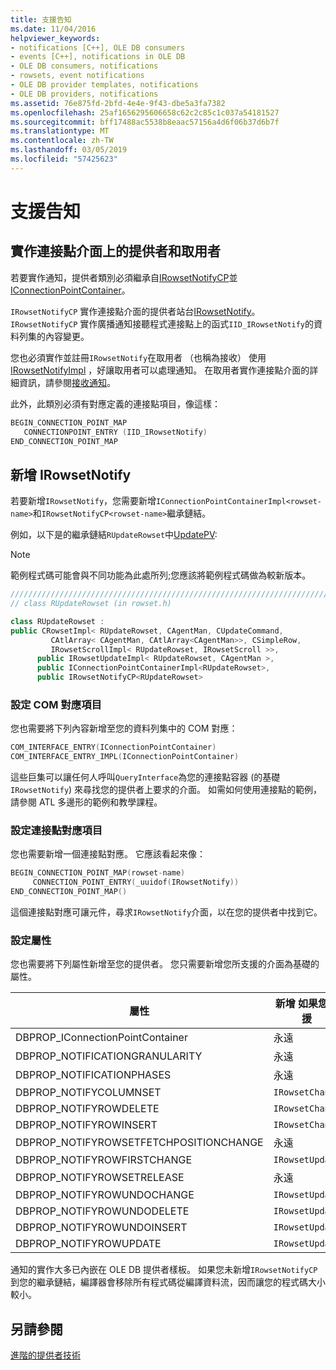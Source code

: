 ```yaml
---
title: 支援告知
ms.date: 11/04/2016
helpviewer_keywords:
- notifications [C++], OLE DB consumers
- events [C++], notifications in OLE DB
- OLE DB consumers, notifications
- rowsets, event notifications
- OLE DB provider templates, notifications
- OLE DB providers, notifications
ms.assetid: 76e875fd-2bfd-4e4e-9f43-dbe5a3fa7382
ms.openlocfilehash: 25af1656295606658c62c2c85c1c037a54181527
ms.sourcegitcommit: bff17488ac5538b8eaac57156a4d6f06b37d6b7f
ms.translationtype: MT
ms.contentlocale: zh-TW
ms.lasthandoff: 03/05/2019
ms.locfileid: "57425623"
---
```

# <a name="supporting-notifications"></a>支援告知

## <a name="implementing-connection-point-interfaces-on-the-provider-and-consumer"></a>實作連接點介面上的提供者和取用者

若要實作通知，提供者類別必須繼承自[IRowsetNotifyCP](../../data/oledb/irowsetnotifycp-class.md)並[IConnectionPointContainer](../../atl/reference/iconnectionpointcontainerimpl-class.md)。

`IRowsetNotifyCP` 實作連接點介面的提供者站台[IRowsetNotify](/previous-versions/windows/desktop/ms712959(v=vs.85))。 `IRowsetNotifyCP` 實作廣播通知接聽程式連接點上的函式`IID_IRowsetNotify`的資料列集的內容變更。

您也必須實作並註冊`IRowsetNotify`在取用者 （也稱為接收） 使用[IRowsetNotifyImpl](../../data/oledb/irowsetnotifyimpl-class.md) ，好讓取用者可以處理通知。 在取用者實作連接點介面的詳細資訊，請參閱[接收通知](../../data/oledb/receiving-notifications.md)。

此外，此類別必須有對應定義的連接點項目，像這樣：

```cpp
BEGIN_CONNECTION_POINT_MAP
   CONNECTIONPOINT_ENTRY (IID_IRowsetNotify)
END_CONNECTION_POINT_MAP
```

## <a name="adding-irowsetnotify"></a>新增 IRowsetNotify

若要新增`IRowsetNotify`，您需要新增`IConnectionPointContainerImpl<rowset-name>`和`IRowsetNotifyCP<rowset-name>`繼承鏈結。

例如，以下是的繼承鏈結`RUpdateRowset`中[UpdatePV](https://github.com/Microsoft/VCSamples/tree/master/VC2010Samples/ATL/OLEDB/Provider/UPDATEPV):

> [!NOTE]
> 範例程式碼可能會與不同功能為此處所列;您應該將範例程式碼做為較新版本。

```cpp
///////////////////////////////////////////////////////////////////////////
// class RUpdateRowset (in rowset.h)

class RUpdateRowset :
public CRowsetImpl< RUpdateRowset, CAgentMan, CUpdateCommand,
         CAtlArray< CAgentMan, CAtlArray<CAgentMan>>, CSimpleRow,
         IRowsetScrollImpl< RUpdateRowset, IRowsetScroll >>,
      public IRowsetUpdateImpl< RUpdateRowset, CAgentMan >,
      public IConnectionPointContainerImpl<RUpdateRowset>,
      public IRowsetNotifyCP<RUpdateRowset>
```

### <a name="setting-com-map-entries"></a>設定 COM 對應項目

您也需要將下列內容新增至您的資料列集中的 COM 對應：

```cpp
COM_INTERFACE_ENTRY(IConnectionPointContainer)
COM_INTERFACE_ENTRY_IMPL(IConnectionPointContainer)
```

這些巨集可以讓任何人呼叫`QueryInterface`為您的連接點容器 (的基礎`IRowsetNotify`) 來尋找您的提供者上要求的介面。 如需如何使用連接點的範例，請參閱 ATL 多邊形的範例和教學課程。

### <a name="setting-connection-point-map-entries"></a>設定連接點對應項目

您也需要新增一個連接點對應。 它應該看起來像：

```cpp
BEGIN_CONNECTION_POINT_MAP(rowset-name)
     CONNECTION_POINT_ENTRY(_uuidof(IRowsetNotify))
END_CONNECTION_POINT_MAP()
```

這個連接點對應可讓元件，尋求`IRowsetNotify`介面，以在您的提供者中找到它。

### <a name="setting-properties"></a>設定屬性

您也需要將下列屬性新增至您的提供者。 您只需要新增您所支援的介面為基礎的屬性。

|屬性|新增 如果您支援|
|--------------|------------------------|
|DBPROP_IConnectionPointContainer|永遠|
|DBPROP_NOTIFICATIONGRANULARITY|永遠|
|DBPROP_NOTIFICATIONPHASES|永遠|
|DBPROP_NOTIFYCOLUMNSET|`IRowsetChange`|
|DBPROP_NOTIFYROWDELETE|`IRowsetChange`|
|DBPROP_NOTIFYROWINSERT|`IRowsetChange`|
|DBPROP_NOTIFYROWSETFETCHPOSITIONCHANGE|永遠|
|DBPROP_NOTIFYROWFIRSTCHANGE|`IRowsetUpdate`|
|DBPROP_NOTIFYROWSETRELEASE|永遠|
|DBPROP_NOTIFYROWUNDOCHANGE|`IRowsetUpdate`|
|DBPROP_NOTIFYROWUNDODELETE|`IRowsetUpdate`|
|DBPROP_NOTIFYROWUNDOINSERT|`IRowsetUpdate`|
|DBPROP_NOTIFYROWUPDATE|`IRowsetUpdate`|

通知的實作大多已內嵌在 OLE DB 提供者樣板。 如果您未新增`IRowsetNotifyCP`到您的繼承鏈結，編譯器會移除所有程式碼從編譯資料流，因而讓您的程式碼大小較小。

## <a name="see-also"></a>另請參閱

[進階的提供者技術](../../data/oledb/advanced-provider-techniques.md)